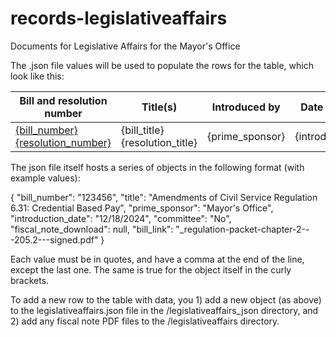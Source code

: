 # records-legislativeaffairs
Documents for Legislative Affairs for the Mayor's Office

The .json file values will be used to populate the rows for the table, which look like this:

| Bill and resolution number | Title(s) | Introduced by                                                     | Date introduced |  Assigned committee  | Link to fiscal note |
|---------------|------------------------|---------------------------------------------------------------------------|:--------------------:|:--------------:|------------------------|
| <a href="{bill_link}">{bill_number}</a> <a href="{resolution_link}">{resolution_number}</a> | {bill_title} {resolution_title}           | {prime_sponsor} | {introduction_date} | {committee}       | {fiscal_note_download} |


The json file itself hosts a series of objects in the following format (with example values):

{
    "bill_number": "123456",
    "title": "Amendments of Civil Service Regulation 6.31: Credential Based Pay",
    "prime_sponsor": "Mayor's Office",
    "introduction_date": "12/18/2024",
    "committee": "No",
    "fiscal_note_download": null,
    "bill_link": "_regulation-packet-chapter-2---205.2---signed.pdf"
}

Each value must be in quotes, and have a comma at the end of the line, except the last one. The same is true for the object itself in the curly brackets.

To add a new row to the table with data, you 1) add a new object (as above) to the legislativeaffairs.json file in the /legislativeaffairs_json directory, and 2) add any fiscal note PDF files to the /legislativeaffairs directory.
